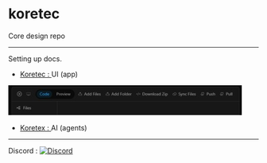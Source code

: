 # koretec

Core design repo

<hr>

Setting up docs.

-  [Koretec : ](https://github.com/kontains/koretec)  UI  (app)

[![ui-dark](home/project/app/demo/koretec-ui-dark1.jpg)](https://github.com/kontains/koretec)

-  [Koretex : ](https://github.com/kontains/koretex)  AI  (agents)

<hr>

Discord :  [![Discord](https://img.shields.io/discord/416779691525931008?color=%237289da&label=Discord)](https://discord.gg/zGn7MS6)
